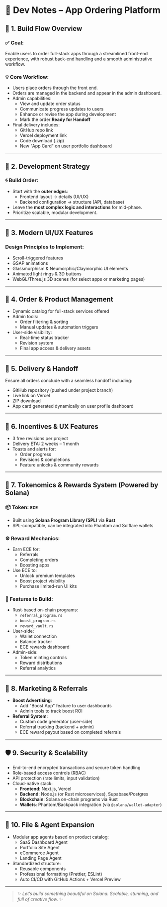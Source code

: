 # 🚧 Dev Notes – App Ordering Platform

## 🧱 1. Build Flow Overview

### ✅ Goal:
Enable users to order full-stack apps through a streamlined front-end experience, with robust back-end handling and a smooth administrative workflow.

### 💡 Core Workflow:
- Users place orders through the front end.
- Orders are managed in the backend and appear in the admin dashboard.
- Admin capabilities:
  - View and update order status
  - Communicate progress updates to users
  - Enhance or revise the app during development
  - Mark the order **Ready for Handoff**
- Final delivery includes:
  - GitHub repo link
  - Vercel deployment link
  - Code download (.zip)
  - New "App Card" on user portfolio dashboard

---

## 🧩 2. Development Strategy

### 🌀 Build Order:
- Start with the **outer edges**:
  - Frontend layout → details (UI/UX)
  - Backend configuration → structure (API, database)
- Leave the **most complex logic and interactions** for mid-phase.
- Prioritize scalable, modular development.

---

## 🎨 3. Modern UI/UX Features

### Design Principles to Implement:
- Scroll-triggered features
- GSAP animations
- Glassmorphism & Neumorphic/Claymorphic UI elements
- Animated light rings & 3D buttons
- WebGL/Three.js 3D scenes (for select apps or marketing pages)

---

## 🧾 4. Order & Product Management

- Dynamic catalog for full-stack services offered
- Admin tools:
  - Order filtering & sorting
  - Manual updates & automation triggers
- User-side visibility:
  - Real-time status tracker
  - Revision system
  - Final app access & delivery assets

---

## 🔁 5. Delivery & Handoff

Ensure all orders conclude with a seamless handoff including:
- GitHub repository (pushed under project branch)
- Live link on Vercel
- ZIP download
- App card generated dynamically on user profile dashboard

---

## 💎 6. Incentives & UX Features

- 3 free revisions per project
- Delivery ETA: 2 weeks – 1 month
- Toasts and alerts for:
  - Order progress
  - Revisions & completions
  - Feature unlocks & community rewards

---

## 🧮 7. Tokenomics & Rewards System (Powered by Solana)

### 📦 Token: `ECE`
- Built using **Solana Program Library (SPL)** via **Rust**
- SPL-compatible, can be integrated into Phantom and Solflare wallets

### ⚙️ Reward Mechanics:
- Earn ECE for:
  - Referrals
  - Completing orders
  - Boosting apps
- Use ECE to:
  - Unlock premium templates
  - Boost project visibility
  - Purchase limited-run UI kits

### 📘 Features to Build:
- Rust-based on-chain programs:
  - `referral_program.rs`
  - `boost_program.rs`
  - `reward_vault.rs`
- User-side:
  - Wallet connection
  - Balance tracker
  - ECE rewards dashboard
- Admin-side:
  - Token minting controls
  - Reward distributions
  - Referral analytics

---

## 🧲 8. Marketing & Referrals

- **Boost Advertising**:
  - Add "Boost App" feature to user dashboards
  - Admin tools to track boost ROI
- **Referral System**:
  - Custom code generator (user-side)
  - Referral tracking (backend + admin)
  - ECE reward payout based on completed referrals

---

## 🛡️ 9. Security & Scalability

- End-to-end encrypted transactions and secure token handling
- Role-based access controls (RBAC)
- API protection (rate limits, input validation)
- Cloud-native stack:
  - **Frontend**: Next.js, Vercel
  - **Backend**: Node.js (or Rust microservices), Supabase/Postgres
  - **Blockchain**: Solana on-chain programs via Rust
  - **Wallets**: Phantom/Backpack integration (via `@solana/wallet-adapter`)

---

## 📁 10. File & Agent Expansion

- Modular app agents based on product catalog:
  - SaaS Dashboard Agent
  - Portfolio Site Agent
  - eCommerce Agent
  - Landing Page Agent
- Standardized structure:
  - Reusable components
  - Professional formatting (Prettier, ESLint)
  - Auto CI/CD with GitHub Actions + Vercel Preview

---

> ✨ _Let’s build something beautiful on Solana. Scalable, stunning, and full of creative flow._ ✨